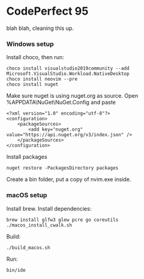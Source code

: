 # CodePerfect 95

blah blah, cleaning this up.

### Windows setup

Install choco, then run:

    choco install visualstudio2019community --add Microsoft.VisualStudio.Workload.NativeDesktop
    choco install neovim --pre
    choco install nuget

Make sure nuget is using nuget.org as source. Open %APPDATA\NuGet\NuGet.Config
and paste

    <?xml version="1.0" encoding="utf-8"?>
    <configuration>
        <packageSources>
            <add key="nuget.org" value="https://api.nuget.org/v3/index.json" />
        </packageSources>
    </configuration>

Install packages

    nuget restore -PackagesDirectory packages

Create a bin folder, put a copy of nvim.exe inside.

### macOS setup

Install brew. Install dependencies:

    brew install glfw3 glew pcre go coreutils
    ./macos_install_cwalk.sh

Build:

    ./build_macos.sh

Run:

    bin/ide
